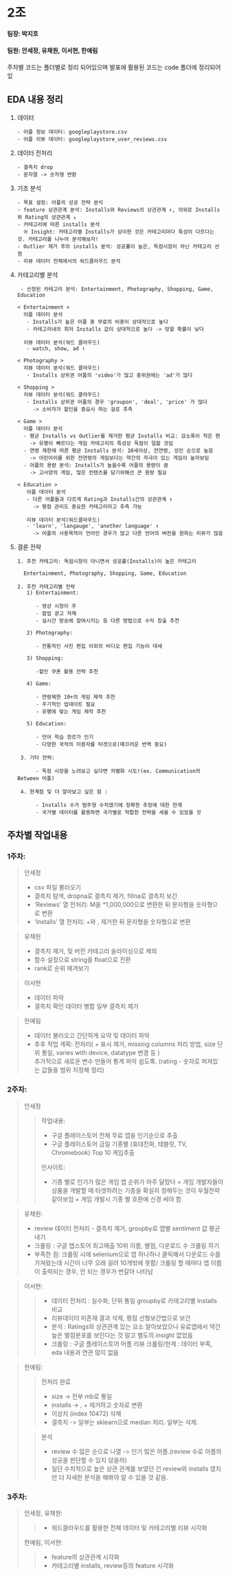 # 2조
  
#### 팀장: 박지호
#### 팀원: 안세정, 유채원, 이서현, 한예림  

주차별 코드는 폴더별로 정리 되어있으며 발표에 활용된 코드는 code 폴더에 정리되어 있
  
## EDA 내용 정리

1. 데이터  

       - 어플 정보 데이터: googleplaystore.csv 
       - 어플 리뷰 데이터: googleplaystore_user_reviews.csv  
 
2. 데이터 전처리  

       - 결측치 drop  
       - 문자열 -> 숫자형 변환 


3. 기초 분석  
    
       - 목표 설정: 어플의 성공 전략 분석  
       - feature 상관관계 분석: Installs와 Reviews의 상관관계 ↑, 의외로 Installs와 Rating의 상관관계 ↓  
       - 카테고리에 따른 installs 분석  
         ※ Insight: 카테고리별 Installs가 상이한 것은 카테고리마다 특성이 다르다는 것. 카테고리를 나누어 분석해보자!
       - Outlier 제거 후의 installs 분석: 성공률이 높은, 독점시장이 아닌 카테고리 선정
       - 리뷰 데이터 전체에서의 워드클라우드 분석
    
4. 카테고리별 분석  
    
        - 선정된 카테고리 분석: Entertainment, Photography, Shopping, Game, Education   
    
       < Entertainment >  
         어플 데이터 분석
          - Installs가 높은 어플 중 무료의 비중이 상대적으로 높다  
          - 카테고리내의 최저 Installs 값이 상대적으로 높다 -> 망할 확률이 낮다
       
         리뷰 데이터 분석(워드 클라우드)
          - watch, show, ad ↑
    
       < Photography >
         리뷰 데이터 분석(워드 클라우드)
          - Installs 상위권 어플의 'video'가 많고 중위권에는 'ad'가 많다
    
       < Shopping >
         리뷰 데이터 분석(워드 클라우드)
          - Installs 상위권 어플의 경우 'groupon', 'deal', 'price' 가 많다
            -> 소비자가 할인을 중요시 하는 걸로 추측
    
       < Game >  
         어플 데이터 분석
         - 평균 Installs vs Outlier를 제거한 평균 Installs 비교: 감소폭이 작은 편
           -> 유행이 빠르다는 게임 카테고리의 특성상 독점이 덜할 것임 
         - 연령 제한에 따른 평균 Installs 분석: 10세이상, 전연령, 성인 순으로 높음
           -> 어린아이를 위한 전연령의 게임보다는 약간의 자극이 있는 게임이 높아보임
         - 어플의 용량 분석: Installs가 높을수록 어플의 용량이 큼
           -> 고사양의 게임, 많은 컨텐츠를 담기위해선 큰 용량 필요
       
       < Education >
          어플 데이터 분석
          - 다른 어플들과 다르게 Rating과 Installs간의 상관관계 ↑
            -> 평점 관리도 중요한 카테고리라고 추측 가능
         
          리뷰 데이터 분석(워드클라우드)
          - 'learn', 'langauge', 'another language' ↑ 
            -> 어플의 사용목적이 언어인 경우가 많고 다른 언어의 버전을 원하는 리뷰가 많음

5. 결론 전략  

       1. 추천 카테고리: 독점시장이 아니면서 성공률(Installs)이 높은 카테고리
      
         Entertainment, Photography, Shopping, Game, Education
      
       2. 추천 카테고리별 전략 
          1) Entertainment:
          
             - 영상 시청이 주
             - 팝업 광고 자제
             - 실시간 방송에 참여시키는 등 다른 방법으로 수익 창출 추천
       
          2) Photography:  
          
             - 전통적인 사진 편집 이외의 비디오 편집 기능이 대세
       
          3) Shopping:     
          
             -할인 쿠폰 활용 전략 추천
       
          4) Game:       
          
             - 연령제한 10+의 게임 제작 추천
             - 주기적인 업데이트 필요
             - 유행에 맞는 게임 제작 추천
       
          5) Education:     
            
             - 언어 학습 장르가 인기
             - 다양한 국적의 이용자를 타겟으로(매끄러운 번역 중요)
     
        3. 기타 전략:
          
             - 독점 시장을 노려보고 싶다면 차별화 시도!(ex. Communication의 Between 어플)
     
        4. 한계점 및 더 알아보고 싶은 점 : 
          
             - Installs 수가 범주형 수치였기에 정확한 추정에 대한 한계
             - 국가별 데이터를 활용하면 국가별로 적합한 전략을 세울 수 있었을 것
                               

## 주차별 작업내용  
### 1주차:  
> 안세정
> - csv 파일 불러오기  
> - 결측치 탐색, dropna로 결측치 제거, fillna로 결측치 보간  
> - ‘Reviews’ 열 전처리: M을 *1,000,000으로 변환한 뒤 문자형을 숫자형으로 변환
> - ‘Installs’ 열 전처리: +와 , 제거한 뒤 문자형을 숫자형으로 변환  
  
> 유채원
> - 결측치 제거, 및 버전 카테고리 슬라이싱으로 제외
> - 함수 설정으로 string을 float으로 전환
> - rank로 순위 매겨보기
  
> 이서현
> - 데이터 파악
> - 결측치 확인 데이터 병합 일부 결측치 제거

> 한예림
> - 데이터 불러오고 간단하게 요약 및 데이터 파악
> - 추후 작업 계획: 전처리( + 표시 제거, missing columns 처리 방법, size 단위 통일, varies with device, datatype 변경 등 )  
추가적으로 새로운 변수 만들어 통계 파악 쉽도록. (rating - 숫자로 퍼져있는 값들을 범위 지정해 정리)
  
  ### 2주차:  
  
> 안세정  
> > 작업내용:   
> > - 구글 플레이스토어 전체 무료 앱을 인기순으로 추출  
> > - 구글 플레이스토어 금일 기종별 (휴대전화, 태블릿, TV, Chromebook) Top 10 게임추출  
> >
> > 인사이트:  
> > - 기종 별로 인기가 많은 게임 앱 순위가 아주 달랐다 = 게임 개발자들이 상품을 개발할 때 타겟하려는 기종을 확실히 정해두는 것이 우월전략 같아보임 + 게임 개발시 기종 별 호환에 신경 써야 함

> 유채원:  
> - review 데이터 전처리 - 결측치 제거, groupby로 앱별 sentiment 값 평균 내기
> - 크롤링 : 구글 앱스토어 최고매출 10위 이름, 별점, 다운로드 수 크롤링 하기
> - 부족한 점: 크롤링 시에 selenium으로 앱 하나하나 클릭해서 다운로드 수를 가져왔는데 시간이 너무 오래 걸려 10개밖에 못함/ 크롤링 할 때마다 앱 이름이 출력되는 경우, 안 되는 경우가 번갈아 나타남

> 이서현:  
> > - 데이터 전처리 : 실수화, 단위 통일 groupby로 카테고리별 Installs 비교
> > - 리뷰데이터 미존재 결과 삭제, 평점 선형보간법으로 보간
> > - 분석 : Ratings와 상관관계 있는 요소 알아보았으나 유료앱에서 약간 높은 별점분포를 보인다는 것 말고 별도의 insight 없었음 
> > - 크롤링 : 구글 플레이스토어 어플 리뷰 크롤링/한계 : 데이터 부족, eda 내용과 연관 많이 없음

> 한예림:  
> > 전처리 완료
> > - size -> 전부 mb로 통일
> > - installs -> , + 제거하고 숫자로 변환
> > - 이상치 (index 10472) 삭제
> > - 결측치 -> 일부는 sklearn으로 median 처리. 일부는 삭제.
>
> > 분석
> > - review 수 많은 순으로 나열 -> 인기 많은 어플.(review 수로 어플의 성공을 판단할 수 있지 않을까)
> > - 일단 수치적으로 높은 상관 관계를 보였던 건 review와 installs 였지만 더 자세한 분석을 해봐야 알 수 있을 것 같음.

  ### 3주차:  
  
> 안세정, 유채원: 
> > - 워드클라우드를 활용한 전체 데이터 및 카테고리별 리뷰 시각화
>
> 한예림, 이서현:
> > - feature의 상관관계 시각화  
> > - 카테고리별 installs, review등의 feature 시각화
